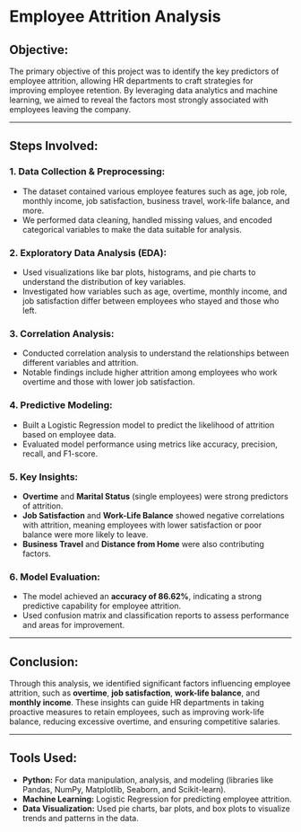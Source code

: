 # Employee Attrition Analysis


## Objective:
The primary objective of this project was to identify the key predictors of employee attrition, allowing HR departments to craft strategies for improving employee retention. By leveraging data analytics and machine learning, we aimed to reveal the factors most strongly associated with employees leaving the company.

---

## Steps Involved:

### 1. Data Collection & Preprocessing:
- The dataset contained various employee features such as age, job role, monthly income, job satisfaction, business travel, work-life balance, and more.
- We performed data cleaning, handled missing values, and encoded categorical variables to make the data suitable for analysis.

### 2. Exploratory Data Analysis (EDA):
- Used visualizations like bar plots, histograms, and pie charts to understand the distribution of key variables.
- Investigated how variables such as age, overtime, monthly income, and job satisfaction differ between employees who stayed and those who left.

### 3. Correlation Analysis:
- Conducted correlation analysis to understand the relationships between different variables and attrition.
- Notable findings include higher attrition among employees who work overtime and those with lower job satisfaction.

### 4. Predictive Modeling:
- Built a Logistic Regression model to predict the likelihood of attrition based on employee data.
- Evaluated model performance using metrics like accuracy, precision, recall, and F1-score.

### 5. Key Insights:
- **Overtime** and **Marital Status** (single employees) were strong predictors of attrition.
- **Job Satisfaction** and **Work-Life Balance** showed negative correlations with attrition, meaning employees with lower satisfaction or poor balance were more likely to leave.
- **Business Travel** and **Distance from Home** were also contributing factors.

### 6. Model Evaluation:
- The model achieved an **accuracy of 86.62%**, indicating a strong predictive capability for employee attrition.
- Used confusion matrix and classification reports to assess performance and areas for improvement.

---

## Conclusion:
Through this analysis, we identified significant factors influencing employee attrition, such as **overtime**, **job satisfaction**, **work-life balance**, and **monthly income**. These insights can guide HR departments in taking proactive measures to retain employees, such as improving work-life balance, reducing excessive overtime, and ensuring competitive salaries.

---

## Tools Used:
- **Python:** For data manipulation, analysis, and modeling (libraries like Pandas, NumPy, Matplotlib, Seaborn, and Scikit-learn).
- **Machine Learning:** Logistic Regression for predicting employee attrition.
- **Data Visualization:** Used pie charts, bar plots, and box plots to visualize trends and patterns in the data.
